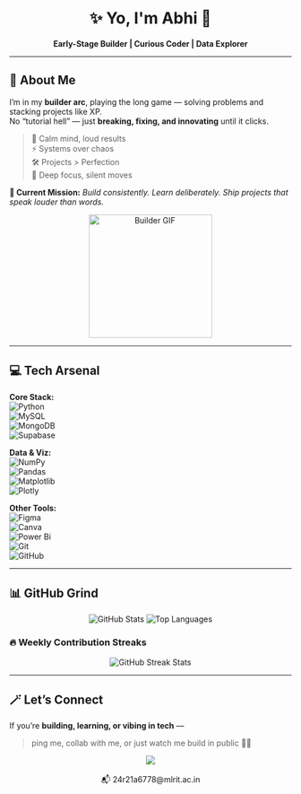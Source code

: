 <!-- ABHI's GitHub README -->

<h1 align="center">✨ Yo, I'm Abhi 👋</h1>
<p align="center"><b>Early-Stage Builder | Curious Coder | Data Explorer</b></p>

---

## 🚀 About Me  
I’m in my **builder arc**, playing the long game — solving problems and stacking projects like XP.  
No “tutorial hell” — just **breaking, fixing, and innovating** until it clicks.  

> 🧘 Calm mind, loud results  
> ⚡ Systems over chaos  
> 🛠 Projects > Perfection  
> 🧠 Deep focus, silent moves  

**🎯 Current Mission:** *Build consistently. Learn deliberately. Ship projects that speak louder than words.*  

<div align="center">
  <img alt="Builder GIF" height="220px" src="https://media4.giphy.com/media/tuCFp8rod0x3O/giphy.gif"/>
</div>

---

## 💻 Tech Arsenal  

**Core Stack:**  
![Python](https://img.shields.io/badge/python-3670A0?style=flat&logo=python&logoColor=ffdd54)  
![MySQL](https://img.shields.io/badge/mysql-4479A1.svg?style=flat&logo=mysql&logoColor=white)  
![MongoDB](https://img.shields.io/badge/MongoDB-%234ea94b.svg?style=flat&logo=mongodb&logoColor=white)  
![Supabase](https://img.shields.io/badge/Supabase-3ECF8E?style=flat&logo=supabase&logoColor=white)  

**Data & Viz:**  
![NumPy](https://img.shields.io/badge/numpy-%23013243.svg?style=flat&logo=numpy&logoColor=white)  
![Pandas](https://img.shields.io/badge/pandas-%23150458.svg?style=flat&logo=pandas&logoColor=white)  
![Matplotlib](https://img.shields.io/badge/Matplotlib-%23ffffff.svg?style=flat&logo=Matplotlib&logoColor=black)  
![Plotly](https://img.shields.io/badge/Plotly-%233F4F75.svg?style=flat&logo=plotly&logoColor=white)  

**Other Tools:**  
![Figma](https://img.shields.io/badge/figma-%23F24E1E.svg?style=flat&logo=figma&logoColor=white)  
![Canva](https://img.shields.io/badge/Canva-%2300C4CC.svg?style=flat&logo=Canva&logoColor=white)  
![Power Bi](https://img.shields.io/badge/power_bi-F2C811?style=flat&logo=powerbi&logoColor=black)  
![Git](https://img.shields.io/badge/git-%23F05033.svg?style=flat&logo=git&logoColor=white)  
![GitHub](https://img.shields.io/badge/github-%23121011.svg?style=flat&logo=github&logoColor=white)  

---

## 📊 GitHub Grind  

<p align="center">
  <img src="https://github-readme-stats.vercel.app/api?username=Abhiix0&show_icons=true&theme=radical&hide_border=true&cache_seconds=86400" alt="GitHub Stats"/>
  <img src="https://github-readme-stats.vercel.app/api/top-langs/?username=Abhiix0&layout=compact&theme=radical&hide_border=true" alt="Top Languages"/>
</p>

### 🔥 Weekly Contribution Streaks  
<p align="center">
  <img src="https://streak-stats.demolab.com?user=Abhiix0&theme=radical&hide_border=true&date_format=M%20j%5B%2C%20Y%5D&mode=weekly" alt="GitHub Streak Stats"/>
</p>

---

## 🪄 Let’s Connect  

If you’re **building, learning, or vibing in tech** —  
> ping me, collab with me, or just watch me build in public 👨‍💻  

<p align="center">
  <a href="https://www.linkedin.com/in/abhinav-sai-g-942bb5333">
    <img src="https://img.shields.io/badge/LinkedIn-0A66C2?style=flat&logo=linkedin&logoColor=white"/>
  </a>
  <br><br>
  📬 24r21a6778@mlrit.ac.in
</p>
